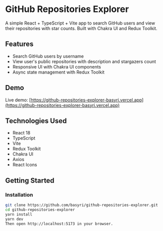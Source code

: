 # GitHub Repositories Explorer

A simple React + TypeScript + Vite app to search GitHub users and view their repositories with star counts. Built with Chakra UI and Redux Toolkit.

## Features

- Search GitHub users by username
- View user's public repositories with description and stargazers count
- Responsive UI with Chakra UI components
- Async state management with Redux Toolkit

## Demo

Live demo: [https://github-repositories-explorer-basyri.vercel.app](https://github-repositories-explorer-basyri.vercel.app)

## Technologies Used

- React 18
- TypeScript
- Vite
- Redux Toolkit
- Chakra UI
- Axios
- React Icons

## Getting Started

### Installation

```bash
git clone https://github.com/basyri/github-repositories-explorer.git
cd github-repositories-explorer
yarn install
yarn dev
Then open http://localhost:5173 in your browser.
